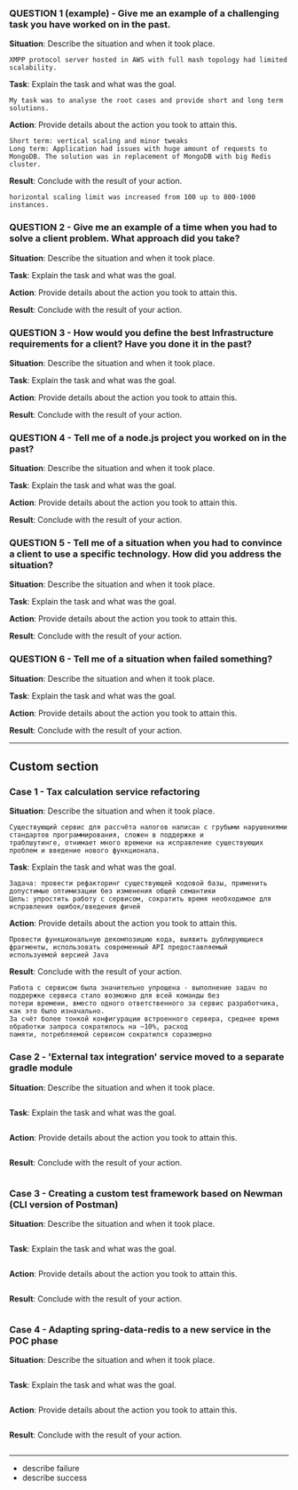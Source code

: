 ### QUESTION 1 (example) - Give me an example of a challenging task you have worked on in the past.

**Situation**: Describe the situation and when it took place.

```
XMPP protocol server hosted in AWS with full mash topology had limited scalability.
```

**Task**: Explain the task and what was the goal.

```
My task was to analyse the root cases and provide short and long term solutions.
```

**Action**: Provide details about the action you took to attain this.

```
Short term: vertical scaling and minor tweaks
Long term: Application had issues with huge amount of requests to MongoDB. The solution was in replacement of MongoDB with big Redis cluster.
```

**Result**: Conclude with the result of your action.

```
horizontal scaling limit was increased from 100 up to 800-1000 instances.
```

### QUESTION 2 - Give me an example of a time when you had to solve a client problem. What approach did you take?

**Situation**: Describe the situation and when it took place.

**Task**: Explain the task and what was the goal.

**Action**: Provide details about the action you took to attain this.

**Result**: Conclude with the result of your action.

### QUESTION 3 - How would you define the best Infrastructure requirements for a client? Have you done it in the past?

**Situation**: Describe the situation and when it took place.

**Task**: Explain the task and what was the goal.

**Action**: Provide details about the action you took to attain this.

**Result**: Conclude with the result of your action.

### QUESTION 4 - Tell me of a node.js project you worked on in the past?

**Situation**: Describe the situation and when it took place.

**Task**: Explain the task and what was the goal.

**Action**: Provide details about the action you took to attain this.

**Result**: Conclude with the result of your action.

### QUESTION 5 - Tell me of a situation when you had to convince a client to use a specific technology. How did you address the situation?

**Situation**: Describe the situation and when it took place.

**Task**: Explain the task and what was the goal.

**Action**: Provide details about the action you took to attain this.

**Result**: Conclude with the result of your action.

### QUESTION 6 - Tell me of a situation when failed something?

**Situation**: Describe the situation and when it took place.

**Task**: Explain the task and what was the goal.

**Action**: Provide details about the action you took to attain this.

**Result**: Conclude with the result of your action.

------------------------------------------------------------------------------------------------------------------------

## Custom section

### Case 1 - Tax calculation service refactoring

**Situation**: Describe the situation and when it took place.

```
Существующий сервис для рассчёта налогов написан с грубыми нарушениями стандартов программирования, сложен в поддержке и
траблшутинге, отнимает много времени на исправление существующих проблем и введение нового функционала.
```

**Task**: Explain the task and what was the goal.

```
Задача: провести рефакторинг существующей кодовой базы, применить допустимые оптимизации без изменения общей семантики
Цель: упростить работу с сервисом, сократить время необходимое для исправления ошибок/введения фичей
```

**Action**: Provide details about the action you took to attain this.

```
Провести функциональную декомпозицию кода, выявить дублирующиеся фрагменты, использовать современный API предоставляемый
используемой версией Java
```

**Result**: Conclude with the result of your action.

```
Работа с сервисом была значительно упрощена - выполнение задач по поддержке сервиса стало возможно для всей команды без
потери времени, вместо одного ответственного за сервис разработчика, как это было изначально.
За счёт более тонкой конфигурации встроенного сервера, среднее время обработки запроса сократилось на ~10%, расход 
памяти, потребляемой сервисом сократился соразмерно
```

### Case 2 - 'External tax integration' service moved to a separate gradle module

**Situation**: Describe the situation and when it took place.

```

```

**Task**: Explain the task and what was the goal.

```

```

**Action**: Provide details about the action you took to attain this.

```

```

**Result**: Conclude with the result of your action.

```

```

### Case 3 - Creating a custom test framework based on Newman (CLI version of Postman)

**Situation**: Describe the situation and when it took place.

```

```

**Task**: Explain the task and what was the goal.

```

```

**Action**: Provide details about the action you took to attain this.

```

```

**Result**: Conclude with the result of your action.

```

```

### Case 4 - Adapting spring-data-redis to a new service in the POC phase

**Situation**: Describe the situation and when it took place.

```

```

**Task**: Explain the task and what was the goal.

```

```

**Action**: Provide details about the action you took to attain this.

```

```

**Result**: Conclude with the result of your action.

```

```


------------------------------------------------------------------------------------------------------------------------

* describe failure
* describe success
